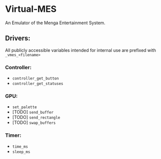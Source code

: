 # Virtual-MES
An Emulator of the Menga Entertainment System.

## Drivers:

All publicly accessible variables intended for internal use are prefixed with
`_vmes_<filename>`

### Controller:
* `controller_get_button`
* `controller_get_statuses`

### GPU:

* `set_palette`
* [TODO] `send_buffer`
* [TODO] `send_rectangle`
* [TODO] `swap_buffers`

### Timer:

* `time_ms`
* `sleep_ms`
